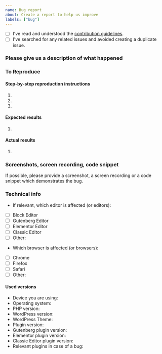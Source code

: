 ```yaml
---
name: Bug report
about: Create a report to help us improve
labels: ["bug"]
---
```


<!-- Please use this template when creating an issue. 
- Please check the boxes after you've created your issue.
- Please use the latest version of the plugin.-->

* [ ] I've read and understood the [contribution guidelines](https://github.com/Emilia-Capital/.github/blob/main/CONTRIBUTING.md).
* [ ] I've searched for any related issues and avoided creating a duplicate issue.

### Please give us a description of what happened

### To Reproduce
#### Step-by-step reproduction instructions
1. 
2. 
3. 

#### Expected results
1. 

#### Actual results
1. 


### Screenshots, screen recording, code snippet
If possible, please provide a screenshot, a screen recording or a code snippet which demonstrates the bug.

### Technical info
<!-- You can check these boxes once you've created the issue.
- If you are using Gutenberg, Elementor or the Classic Editor plugin, please make sure you have updated to the latest version.
 -->
* If relevant, which editor is affected (or editors): 
- [ ] Block Editor
- [ ] Gutenberg Editor
- [ ] Elementor Editor
- [ ] Classic Editor 
- [ ] Other: <!-- please specify -->

<!-- You can check these boxes once you've created the issue. -->
* Which browser is affected (or browsers): 
- [ ] Chrome
- [ ] Firefox
- [ ] Safari
- [ ] Other: <!-- please specify -->

#### Used versions
* Device you are using:
* Operating system:
* PHP version:
* WordPress version: 
* WordPress Theme:
* Plugin version: 
* <!-- If relevant -->Gutenberg plugin version: 
* <!-- If relevant -->Elementor plugin version: 
* <!-- If relevant -->Classic Editor plugin version: 
* Relevant plugins in case of a bug: 
